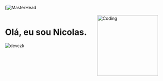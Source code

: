 [![MasterHead](https://t3.ftcdn.net/jpg/02/68/48/86/360_F_268488616_wcoB2JnGbOD2u3bpn2GPmu0KJQ4Ah66T.jpg)
<br><br>
<img align="right" alt="Coding" width="200" src="https://dl.openseauserdata.com/cache/originImage/files/527a9783c28c70962773a73db797ea4d.gif">
<h1 align="left"> Olá, eu sou Nicolas.</h1>






<p><img align="center" src="https://github-readme-streak-stats.herokuapp.com/?user=devczk&" alt="devczk" /></p>

